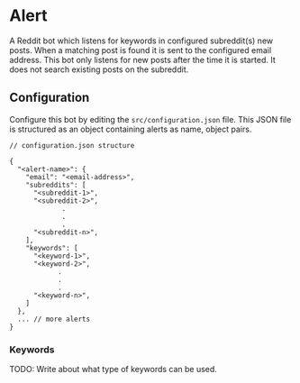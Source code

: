 # Alert

A Reddit bot which listens for keywords in configured subreddit(s) new posts.
When a matching post is found it is sent to the configured email address.
This bot only listens for new posts after the time it is started. It does not
search existing posts on the subreddit.

## Configuration

Configure this bot by editing the `src/configuration.json` file. This JSON file is
structured as an object containing alerts as name, object pairs.

```
// configuration.json structure

{
  "<alert-name>": {
    "email": "<email-address>",
    "subreddits": [
      "<subreddit-1>",
      "<subreddit-2>",
             .
             .
             .
      "<subreddit-n>",
    ],
    "keywords": [
      "<keyword-1>",
      "<keyword-2>",
            .
            .
            .
      "<keyword-n>",
    ]
  },
  ... // more alerts
}
```

### Keywords

TODO: Write about what type of keywords can be used.
